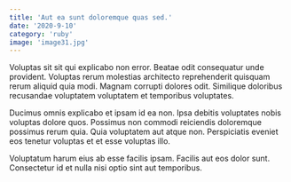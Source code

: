 ```yaml
---
title: 'Aut ea sunt doloremque quas sed.'
date: '2020-9-10'
category: 'ruby'
image: 'image31.jpg'
---
```


Voluptas sit sit qui explicabo non error. Beatae odit consequatur unde provident. Voluptas rerum molestias architecto reprehenderit quisquam rerum aliquid quia modi. Magnam corrupti dolores odit. Similique doloribus recusandae voluptatem voluptatem et temporibus voluptates.
 Ducimus omnis explicabo et ipsam id ea non. Ipsa debitis voluptates nobis voluptas dolore quos. Possimus non commodi reiciendis doloremque possimus rerum quia. Quia voluptatem aut atque non. Perspiciatis eveniet eos tenetur voluptas et et esse voluptas illo.
 Voluptatum harum eius ab esse facilis ipsam. Facilis aut eos dolor sunt. Consectetur id et nulla nisi optio sint aut temporibus.
